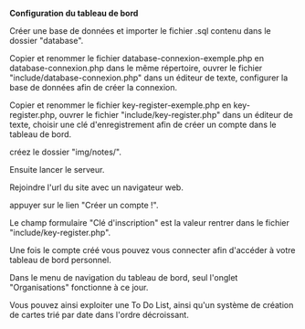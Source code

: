 **Configuration du tableau de bord**

Créer une base de données et importer le fichier .sql contenu dans le dossier "database".

Copier et renommer le fichier database-connexion-exemple.php en database-connexion.php dans le même répertoire,
ouvrer le fichier "include/database-connexion.php" dans un éditeur de texte,
configurer la base de données afin de créer la connexion.

Copier et renommer le fichier key-register-exemple.php en key-register.php,
ouvrer le fichier "include/key-register.php" dans un éditeur de texte,
choisir une clé d'enregistrement afin de créer un compte dans le tableau de bord.

créez le dossier "img/notes/".



Ensuite lancer le serveur.

Rejoindre l'url du site avec un navigateur web.

appuyer sur le lien "Créer un compte !".

Le champ formulaire "Clé d'inscription" est la valeur rentrer dans le fichier "include/key-register.php".

Une fois le compte créé vous pouvez vous connecter afin d'accéder à votre tableau de bord personnel.

Dans le menu de navigation du tableau de bord, seul l'onglet "Organisations" fonctionne à ce jour.

Vous pouvez ainsi exploiter une To Do List,
ainsi qu'un système de création de cartes trié par date dans l'ordre décroissant.
